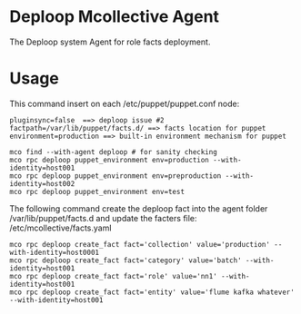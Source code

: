 Deploop Mcollective Agent
=========================

The Deploop system Agent for role facts deployment.

Usage
=====

This command insert on each /etc/puppet/puppet.conf node:

```
pluginsync=false  ==> deploop issue #2
factpath=/var/lib/puppet/facts.d/ ==> facts location for puppet
environment=production ==> built-in environment mechanism for puppet
```

```
mco find --with-agent deploop # for sanity checking
mco rpc deploop puppet_environment env=production --with-identity=host001
mco rpc deploop puppet_environment env=preproduction --with-identity=host002
mco rpc deploop puppet_environment env=test
 ```


The following command create the deploop fact into the agent folder /var/lib/puppet/facts.d
and update the facters file: /etc/mcollective/facts.yaml

```
mco rpc deploop create_fact fact='collection' value='production' --with-identity=host0001
mco rpc deploop create_fact fact='category' value='batch' --with-identity=host001
mco rpc deploop create_fact fact='role' value='nn1' --with-identity=host001
mco rpc deploop create_fact fact='entity' value='flume kafka whatever' --with-identity=host001
 ```







